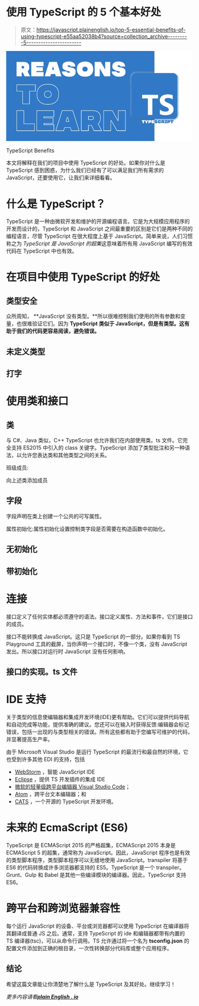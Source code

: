 # 使用 TypeScript 的 5 个基本好处

> 原文：<https://javascript.plainenglish.io/top-5-essential-benefits-of-using-typescript-e55aa52038b4?source=collection_archive---------5----------------------->

![](img/68e5e42f19c01d47d9f91bcebf6ca8c0.png)

TypeScript Benefits

本文将解释在我们的项目中使用 TypeScript 的好处。如果你对什么是 TypeScript 感到困惑，为什么我们已经有了可以满足我们所有需求的 JavaScript，还要使用它，让我们来详细看看。

# 什么是 TypeScript？

TypeScript 是一种由微软开发和维护的开源编程语言。它是为大规模应用程序的开发而设计的，TypeScript 和 JavaScript 之间最重要的区别是它们是两种不同的编程语言，尽管 TypeScript 在很大程度上基于 JavaScript。简单来说，人们习惯称之为 *TypeScript 是 JavaScript 的超集*这意味着所有用 JavaScript 编写的有效代码在 TypeScript 中也有效。

# 在项目中使用 TypeScript 的好处

## **类型安全**

众所周知， **JavaScript 没有类型。**所以很难控制我们使用的所有参数和变量，也很难验证它们。因为 **TypeScript 类似于 JavaScript，但是有类型。这有助于我们的代码更容易阅读，避免错误。**

## **未定义类型**

## **打字**

# 使用类和接口

## **类**

与 C#、Java 类似，C++ TypeScript 也允许我们在内部使用类。ts 文件。它完全支持 ES2015 中引入的 class 关键字。TypeScript 添加了类型批注和另一种语法，以允许您表达类和其他类型之间的关系。

班级成员:

向上述类添加成员

## **字段**

字段声明在类上创建一个公共的可写属性。

属性初始化:属性初始化设置控制类字段是否需要在构造函数中初始化。

## **无初始化**

## **带初始化**

# 连接

接口定义了任何实体都必须遵守的语法。接口定义属性、方法和事件，它们是接口的成员。

接口不能转换成 JavaScript。这只是 TypeScript 的一部分。如果你看到 TS Playground 工具的截屏，当你声明一个接口时，不像一个类，没有 JavaScript 发出。所以接口对运行时 JavaScript 没有任何影响。

## **接口的实现。ts 文件**

# IDE 支持

关于类型的信息使编辑器和集成开发环境(IDE)更有帮助。它们可以提供代码导航和自动完成等功能，提供准确的建议。您还可以在输入时获得反馈:编辑器会标记错误，包括一出现的与类型相关的错误。所有这些都有助于您编写可维护的代码，并显著提高生产率。

由于 Microsoft Visual Studio 是运行 TypeScript 的最流行和最自然的环境，它也受到许多其他 EDI 的支持，包括

*   [WebStorm](https://www.jetbrains.com/webstorm/) ，智能 JavaScript IDE
*   [Eclipse](https://www.eclipse.org/) ，提供 TS 开发插件的集成 IDE
*   [微软的轻量级跨平台编辑器 Visual Studio Code](https://code.visualstudio.com/)；
*   [Atom](https://atom.io/) ，跨平台文本编辑器；和
*   [CATS](https://github.com/jbaron/cats) ，一个开源的 TypeScript 开发环境。

# 未来的 EcmaScript (ES6)

TypeScript 是 ECMAScript 2015 的严格超集，ECMAScript 2015 本身是 ECMAScript 5 的超集，通常称为 JavaScript。因此，JavaScript 程序也是有效的类型脚本程序，类型脚本程序可以无缝地使用 JavaScript。transpiler 将基于 ES6 的代码转换成许多浏览器都支持的 ES5。TypeScript 是一个 transpiler。Grunt、Gulp 和 Babel 是其他一些编译模块的编译器。因此，TypeScript 支持 ES6。

# 跨平台和跨浏览器兼容性

每个运行 JavaScript 的设备、平台或浏览器都可以使用 TypeScript 在编译器将其翻译成普通 JS 之后。通常，支持 TypeScript 的 ide 和编辑器都带有内置的 TS 编译器(tsc)，可以从命令行调用。TS 允许通过将一个名为 **tsconfig.json** 的配置文件添加到正确的根目录，一次性转换部分代码库或整个应用程序。

## 结论

希望这篇文章能让你清楚地了解什么是 TypeScript 及其好处。继续学习！

*更多内容请看*[***plain English . io***](http://plainenglish.io)